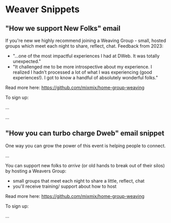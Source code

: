 # Weaver Snippets

## "How we support New Folks" email

If you're new we highly recommend joining a Weaving Group - small, hosted groups which meet each night to share, reflect, chat.
Feedback from 2023:
- "...one of the most impactful experiences I had at DWeb. It was totally unexpected."
- "It challenged me to be more introspective about my experience. I realized I hadn't processed a lot of what I was experiencing (good experiences!). I got to know a handful of absolutely wonderful folks."

Read more here: https://github.com/mixmix/home-group-weaving

To sign up: <TODO>

...

...


## "How you can turbo charge Dweb" email snippet

One way you can grow the power of this event is helping people to connect.

...

You can support new folks to *arrive* (or old hands to break out of their silos) by hosting a Weavers Group:
- small groups that meet each night to share a little, reflect, chat
- you'll receive training/ support about how to host

Read more here: https://github.com/mixmix/home-group-weaving

To sign up: <TODO>

...

